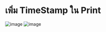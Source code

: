 # เพิ่ม TimeStamp ใน Print
![image](https://user-images.githubusercontent.com/81642936/155928480-a88cd7af-6e47-4cb8-8fc0-999ec8633415.png)
![image](https://user-images.githubusercontent.com/81642936/155928568-281e5f58-f640-47d9-8202-942545333add.png)
